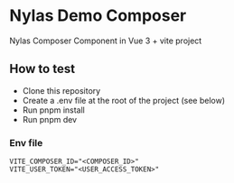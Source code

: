 # Nylas Demo Composer

Nylas Composer Component in Vue 3 + vite project

## How to test

* Clone this repository
* Create a .env file at the root of the project (see below)
* Run pnpm install
* Run pnpm dev

### Env file

```
VITE_COMPOSER_ID="<COMPOSER_ID>"
VITE_USER_TOKEN="<USER_ACCESS_TOKEN>"
```
